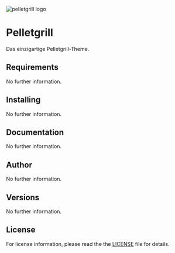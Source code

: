 

![pelletgrill logo](https://www.lackier-bedarf.info/layout/lackier-bedarf/img/logo_pelletgrill.png)

# Pelletgrill

Das einzigartige Pelletgrill-Theme.

## Requirements

No further information.

## Installing

No further information.

## Documentation

No further information.

## Author

No further information.

## Versions

No further information.

## License

For license information, please read the the [LICENSE](/LICENSE) file for details.